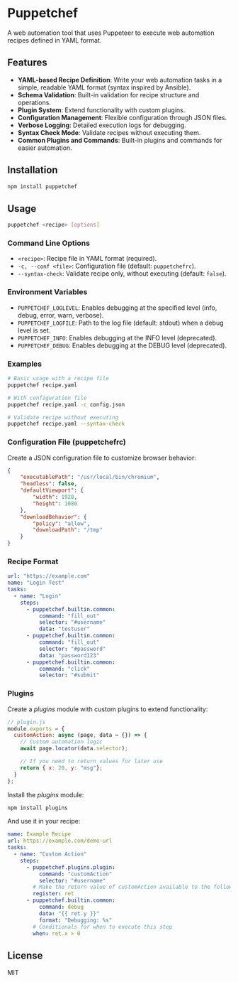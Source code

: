# Puppetchef

A web automation tool that uses Puppeteer to execute web automation recipes defined in YAML format.

## Features

- **YAML-based Recipe Definition**: Write your web automation tasks in a simple, readable YAML format (syntax inspired by Ansible).
- **Schema Validation**: Built-in validation for recipe structure and operations.
- **Plugin System**: Extend functionality with custom plugins.
- **Configuration Management**: Flexible configuration through JSON files.
- **Verbose Logging**: Detailed execution logs for debugging.
- **Syntax Check Mode**: Validate recipes without executing them.
- **Common Plugins and Commands**: Built-in plugins and commands for easier automation.

## Installation

```bash
npm install puppetchef
```

## Usage

```bash
puppetchef <recipe> [options]
```

### Command Line Options

- `<recipe>`: Recipe file in YAML format (required).
- `-c, --conf <file>`: Configuration file (default: `puppetchefrc`).
- `--syntax-check`: Validate recipe only, without executing (default: `false`).

### Environment Variables

- `PUPPETCHEF_LOGLEVEL`: Enables debugging at the specified level (info, debug, error, warn, verbose).
- `PUPPETCHEF_LOGFILE`: Path to the log file (default: stdout) when a debug level is set.
- `PUPPETCHEF_INFO`: Enables debugging at the INFO level (deprecated).
- `PUPPETCHEF_DEBUG`: Enables debugging at the DEBUG level (deprecated).

### Examples

```bash
# Basic usage with a recipe file
puppetchef recipe.yaml

# With configuration file
puppetchef recipe.yaml -c config.json

# Validate recipe without executing
puppetchef recipe.yaml --syntax-check
```

### Configuration File (puppetchefrc)

Create a JSON configuration file to customize browser behavior:

```json
{
    "executablePath": "/usr/local/bin/chromium",
    "headless": false,
    "defaultViewport": {
        "width": 1920,
        "height": 1080
    },
    "downloadBehavior": {
        "policy": "allow",
        "downloadPath": "/tmp"
    }
}
```

### Recipe Format

```yaml
url: "https://example.com"
name: "Login Test"
tasks:
  - name: "Login"
    steps:
      - puppetchef.builtin.common:
          command: "fill_out"
          selector: "#username"
          data: "testuser"
      - puppetchef.builtin.common:
          command: "fill_out"
          selector: "#password"
          data: "password123"
      - puppetchef.builtin.common:
          command: "click"
          selector: "#submit"
```

### Plugins

Create a *plugins* module with custom plugins to extend functionality:

```javascript
// plugin.js
module.exports = {
  customAction: async (page, data = {}) => {
    // Custom automation logic
    await page.locator(data.selector);

    // If you need to return values for later use
    return { x: 20, y: "msg"};
  }
};
```

Install the *plugins* module:

```bash
npm install plugins
```

And use it in your recipe:

```yaml
name: Example Recipe
url: https://example.com/demo-url
tasks:
  - name: "Custom Action"
    steps:
      - puppetchef.plugins.plugin:
          command: "customAction"
          selector: "#username"
        # Make the return value of customAction available to the following steps
        register: ret
      - puppetchef.builtin.common:
          command: debug
          data: "{{ ret.y }}"
          format: "Debugging: %s"
        # Conditionals for when to execute this step
        when: ret.x > 0
```

## License

MIT
